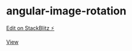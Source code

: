 # angular-image-rotation

[Edit on StackBlitz ⚡️](https://stackblitz.com/edit/angular-image-rotation)

[View](angular-image-rotation.gif)
